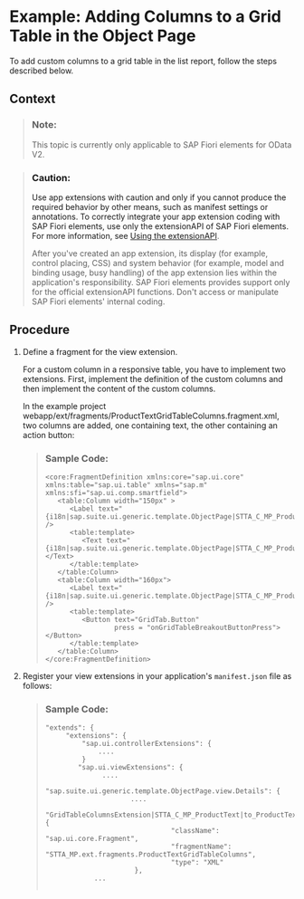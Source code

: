<!-- loio10a6ef1b7bf84f59aaf57cb3ea0c9aab -->

# Example: Adding Columns to a Grid Table in the Object Page

To add custom columns to a grid table in the list report, follow the steps described below.



<a name="loio10a6ef1b7bf84f59aaf57cb3ea0c9aab__context_qxx_f22_scb"/>

## Context

> ### Note:  
> This topic is currently only applicable to SAP Fiori elements for OData V2.

> ### Caution:  
> Use app extensions with caution and only if you cannot produce the required behavior by other means, such as manifest settings or annotations. To correctly integrate your app extension coding with SAP Fiori elements, use only the extensionAPI of SAP Fiori elements. For more information, see [Using the extensionAPI](using-the-extensionapi-bd2994b.md).
> 
> After you've created an app extension, its display \(for example, control placing, CSS\) and system behavior \(for example, model and binding usage, busy handling\) of the app extension lies within the application's responsibility. SAP Fiori elements provides support only for the official extensionAPI functions. Don't access or manipulate SAP Fiori elements' internal coding.



## Procedure

1.  Define a fragment for the view extension.

    For a custom column in a responsive table, you have to implement two extensions. First, implement the definition of the custom columns and then implement the content of the custom columns.

    In the example project webapp/ext/fragments/ProductTextGridTableColumns.fragment.xml, two columns are added, one containing text, the other containing an action button:

    > ### Sample Code:  
    > ```
    > <core:FragmentDefinition xmlns:core="sap.ui.core" xmlns:table="sap.ui.table" xmlns="sap.m" xmlns:sfi="sap.ui.comp.smartfield">
    >    <table:Column width="150px" >
    >       <Label text="{i18n|sap.suite.ui.generic.template.ObjectPage|STTA_C_MP_Product>xfld.BreakoutColumn}" />
    >       <table:template>
    >          <Text text="{i18n|sap.suite.ui.generic.template.ObjectPage|STTA_C_MP_Product>xfld.BreakoutColumnContent}"></Text>
    >       </table:template>
    >    </table:Column>
    >    <table:Column width="160px">
    >       <Label text="{i18n|sap.suite.ui.generic.template.ObjectPage|STTA_C_MP_Product>xfld.BreakoutColumn}" />
    >       <table:template>
    >          <Button text="GridTab.Button"
    >                  press = "onGridTableBreakoutButtonPress"></Button>
    >       </table:template>
    >    </table:Column>
    > </core:FragmentDefinition>
    > 
    > ```

2.  Register your view extensions in your application's `manifest.json` file as follows:

    > ### Sample Code:  
    > ```
    > "extends": {
    >      "extensions": {
    >          "sap.ui.controllerExtensions": {
    >              ....
    >          }
    >         "sap.ui.viewExtensions": {
    >               .... 
    >               "sap.suite.ui.generic.template.ObjectPage.view.Details": {
    >                      ....
    >                      "GridTableColumnsExtension|STTA_C_MP_ProductText|to_ProductTextNavigation::com.sap.vocabularies.UI.v1.LineItem": {
    >                                "className": "sap.ui.core.Fragment",
    >                                "fragmentName": "STTA_MP.ext.fragments.ProductTextGridTableColumns",
    >                                "type": "XML"
    >                       },
    >             ...
    >  
    > 
    > ```


